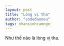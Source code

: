 ```yaml
---
layout: post
title: "Lòng vị tha"
author: "codedaoneu"
tags: nhansinhcamngo
---
```


Như thế nào là lòng vị tha.
